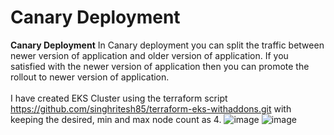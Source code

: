 # Canary Deployment

**Canary Deployment** In Canary deployment you can split the traffic between newer version of application and older version of application. If you satisfied with the newer version of application then you can promote the rollout to newer version of application.
<br><br/>
I have created EKS Cluster using the terraform script https://github.com/singhritesh85/terraform-eks-withaddons.git with keeping the desired, min and max node count as 4.
![image](https://github.com/singhritesh85/Deployment-Strategies/assets/56765895/f2bbbd0d-1529-4a47-9829-51187db434a5)
![image](https://github.com/singhritesh85/Deployment-Strategies/assets/56765895/6e512333-53f2-4c34-af26-d678d1dd056d)
